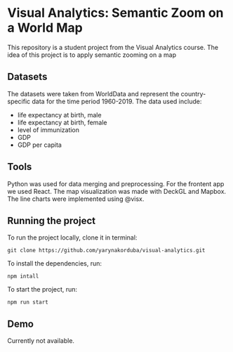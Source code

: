 # Visual Analytics: Semantic Zoom on a World Map

This repository is a student project from the Visual Analytics course. The idea of this project is to apply semantic zooming on a map

## Datasets
The datasets were taken from WorldData and represent the country-specific data for the time period 1960-2019. The data used include:

- life expectancy at birth, male
- life expectancy at birth, female
- level of immunization
- GDP
- GDP per capita

## Tools

Python was used for data merging and preprocessing. For the frontent app we used React. The map visualization was made with DeckGL and Mapbox. The line charts were implemented using @visx.

## Running the project

To run the project locally, clone it in terminal:

```
git clone https://github.com/yarynakorduba/visual-analytics.git
```

To install the dependencies, run:

```
npm intall
```

To start the project, run:

```
npm run start
```

## Demo

Currently not available.
